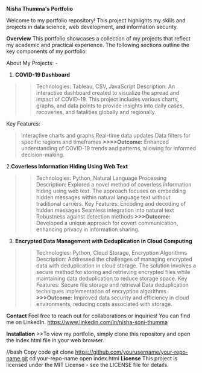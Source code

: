 **Nisha Thumma's Portfolio**

Welcome to my portfolio repository! This project highlights my skills and projects in data science, web development, and information security.

**Overview**
This portfolio showcases a collection of my projects that reflect my academic and practical experience. The following sections outline the key components of my portfolio:

About My Projects: -

1. **COVID-19 Dashboard**

>>Technologies: Tableau, CSV, JavaScript
>>Description: An interactive dashboard created to visualize the spread and impact of COVID-19.
>>This project includes various charts, graphs, and data points to provide insights into daily cases, recoveries, and fatalities globally and regionally.

Key Features:
>Interactive charts and graphs
>Real-time data updates
>Data filters for specific regions and timeframes
**>>>>Outcome:** Enhanced understanding of COVID-19 trends and patterns, allowing for informed decision-making.

2.**Coverless Information Hiding Using Web Text**

>>Technologies: Python, Natural Language Processing
>>Description: Explored a novel method of coverless information hiding using web text. The approach focuses on embedding hidden messages within natural language text without traditional carriers.
>>Key Features:
>Encoding and decoding of hidden messages
>Seamless integration into natural text
>Robustness against detection methods
**>>>Outcome:** Developed a unique approach for covert communication, enhancing privacy in information sharing.

3. **Encrypted Data Management with Deduplication in Cloud Computing**

>>Technologies: Python, Cloud Storage, Encryption Algorithms
>>Description: Addressed the challenges of managing encrypted data with deduplication in cloud storage. The solution involves a secure method for storing and retrieving encrypted files while maintaining data deduplication to reduce storage space.
>>Key Features:
>Secure file storage and retrieval
>Data deduplication techniques
>Implementation of encryption algorithms
**>>>Outcome:** Improved data security and efficiency in cloud environments, reducing costs associated with storage.

**Contact**
Feel free to reach out for collaborations or inquiries! You can find me on LinkedIn.
https://www.linkedin.com/in/nisha-soni-thumma

**Installation** >>To view my portfolio, simply clone this repository and open the index.html file in your web browser.

//bash
Copy code
git clone https://github.com/yourusername/your-repo-name.git
cd your-repo-name
open index.html
**License**
This project is licensed under the MIT License - see the LICENSE file for details.

